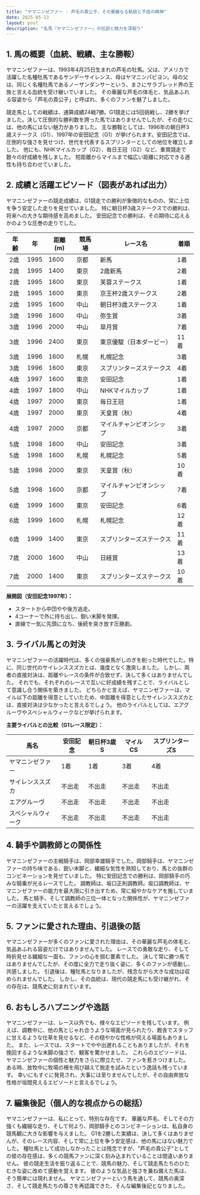 ```yaml
---
title: "ヤマニンゼファー - 芦毛の貴公子、その華麗なる軌跡と不屈の精神"
date: 2025-05-13
layout: post
description: "名馬『ヤマニンゼファー』の伝説と魅力を深堀り"
---
```


## 1. 馬の概要（血統、戦績、主な勝鞍）

ヤマニンゼファーは、1993年4月25日生まれの芦毛の牡馬。父は、アメリカで活躍した名種牡馬であるサンデーサイレンス、母はヤマニンパピヨン。母の父は、同じく名種牡馬であるノーザンダンサーという、まさにサラブレッド界の王族と言える血統を受け継いでいました。  その華麗な芦毛の体毛と、気品あふれる容姿から「芦毛の貴公子」と呼ばれ、多くのファンを魅了しました。

競走馬としての戦績は、通算成績24戦7勝。G1競走には5回挑戦し、2勝を挙げました。決して圧倒的な勝利数を誇った馬ではありませんでしたが、その走りには、他の馬にはない魅力がありました。  主な勝鞍としては、1996年の朝日杯3歳ステークス（G1）、1997年の安田記念（G1）が挙げられます。安田記念では、圧倒的な強さを見せつけ、世代を代表するスプリンターとしての地位を確立しました。  他にも、NHKマイルカップ（G2）、毎日王冠（G2）など、重賞競走で数々の好成績を残しました。  短距離からマイルまで幅広い距離に対応できる適性も持ち合わせていました。


## 2. 成績と活躍エピソード（図表があれば出力）

ヤマニンゼファーの競走成績は、G1競走での勝利が象徴的なものの、常に上位を争う安定した走りを見せていました。  特に朝日杯3歳ステークスでの勝利は、将来への大きな期待感を高めました。  安田記念での勝利は、その期待に応えるかのような圧巻の走りでした。

| 年齢 | 年 | 距離(m) | 競馬場 | レース名 | 着順 |
|---|---|---|---|---|---|
| 2歳 | 1995 | 1600 | 京都 | 新馬 | 1着 |
| 2歳 | 1995 | 1400 | 東京 | 2歳新馬 | 2着 |
| 2歳 | 1995 | 1600 | 東京 | 芙蓉ステークス | 1着 |
| 2歳 | 1995 | 1600 | 東京 | 京王杯2歳ステークス | 2着 |
| 2歳 | 1995 | 1600 | 中山 | 朝日杯3歳ステークス | 1着 |
| 3歳 | 1996 | 1600 | 中山 | 弥生賞 | 3着 |
| 3歳 | 1996 | 2000 | 中山 |皐月賞 | 7着 |
| 3歳 | 1996 | 2400 | 東京 | 東京優駿（日本ダービー） | 11着 |
| 3歳 | 1996 | 1600 | 札幌 | 札幌記念 | 3着 |
| 3歳 | 1996 | 1600 | 東京 | スプリンターズステークス | 4着 |
| 4歳 | 1997 | 1600 | 東京 | 安田記念 | 1着 |
| 4歳 | 1997 | 1800 | 中山 | NHKマイルカップ | 1着 |
| 4歳 | 1997 | 2000 | 東京 |毎日王冠 | 1着 |
| 4歳 | 1997 | 2000 | 東京 |天皇賞（秋）| 4着 |
| 4歳 | 1997 | 2000 | 京都 | マイルチャンピオンシップ | 3着 |
| 5歳 | 1998 | 1600 | 中山 | 安田記念 | 3着 |
| 5歳 | 1998 | 1600 | 札幌 | 札幌記念 | 5着 |
| 5歳 | 1998 | 2000 | 東京 |天皇賞（秋）| 10着 |
| 5歳 | 1998 | 1600 | 京都 | マイルチャンピオンシップ | 7着 |
| 6歳 | 1999 | 1600 | 東京 | 安田記念 | 6着 |
| 6歳 | 1999 | 1600 | 札幌 | 札幌記念 | 12着 |
| 6歳 | 1999 | 1400 | 東京 | スプリンターズステークス | 11着 |
| 7歳 | 2000 | 1600 | 中山 | 日経賞 | 13着 |
| 7歳 | 2000 | 1400 | 東京 | スプリンターズステークス | 10着 |


**展開図（安田記念1997年）：**

* スタートから中団やや後方追走。
* 4コーナーで外に持ち出し、鋭い末脚を発揮。
* 直線で一気に先頭に立ち、後続を突き放す圧勝劇。


## 3. ライバル馬との対決

ヤマニンゼファーの活躍時代は、多くの強豪馬がしのぎを削った時代でした。特に、同じ世代のサイレンススズカとは、幾度となく激突しました。  しかし、両者の直接対決は、距離やレースの条件が合致せず、決して多くはありませんでした。  それでも、それぞれのレースで互いに好成績を残すことで、ライバルとして意識し合う関係を築きました。  どちらかと言えば、ヤマニンゼファーは、マイル以下の距離を得意としていたため、中距離を得意としたサイレンススズカとは、直接対決は少なかったと言えるでしょう。  他のライバルとしては、エアグルーヴやスペシャルウィークなどが挙げられます。

**主要ライバルとの比較（G1レース限定）：**

| 馬名           | 安田記念 | 朝日杯3歳S | マイルCS | スプリンターズS |
|---------------|---------|-----------|---------|-------------|
| ヤマニンゼファー | 1着     | 1着       | 3着     | 4着         |
| サイレンススズカ| 不出走   | 不出走     | 不出走   | 不出走       |
| エアグルーヴ     | 不出走   | 不出走     | 不出走   | 不出走       |
| スペシャルウィーク| 不出走   | 不出走     | 不出走   | 不出走       |


## 4. 騎手や調教師との関係性

ヤマニンゼファーの主戦騎手は、岡部幸雄騎手でした。岡部騎手は、ヤマニンゼファーの持ち味である、鋭い末脚と、繊細な気性を熟知しており、馬との抜群のコンビネーションを見せていました。  特に安田記念での勝利は、岡部騎手の巧みな騎乗が光るレースでした。  調教師は、坂口正則調教師。坂口調教師は、ヤマニンゼファーの能力を最大限に引き出すため、常に細やかなケアを施していました。  馬と騎手、そして調教師の三位一体となった関係性が、ヤマニンゼファーの活躍を支えていたと言えるでしょう。


## 5. ファンに愛された理由、引退後の話

ヤマニンゼファーが多くのファンに愛された理由は、その華麗な芦毛の体毛と、気品あふれる容姿だけではありませんでした。  レースでの勇敢な走り、そして時折見せる繊細な一面も、ファンの心を掴む要素でした。  決して常に勝つ馬ではありませんでしたが、その度に全力で走り抜く姿に、多くのファンが感動し、共感しました。  引退後は、種牡馬となりましたが、残念ながら大きな成功は収められませんでした。  しかし、その血統は、現代の競走馬にも受け継がれ、その存在は、競馬史に刻まれています。


## 6. おもしろハプニングや逸話

ヤマニンゼファーは、レース以外でも、様々なエピソードを残しています。  例えば、調教中に、他の馬とじゃれ合うような場面が見られたり、厩舎でスタッフに甘えるような仕草を見せるなど、その穏やかな性格が伺える場面もありました。  また、レースでは、スタートでやや出遅れることもありましたが、それを挽回するような末脚の強さで、観客を驚かせました。  これらのエピソードは、ヤマニンゼファーの個性と魅力をさらに際立たせ、ファンを惹きつけました。  ある時、放牧中に牧場の柵を飛び越えて脱走を試みたという逸話も残っています。  幸いにもすぐに発見され、大事には至りませんでしたが、その自由奔放な性格が垣間見えるエピソードと言えるでしょう。


## 7. 編集後記（個人的な視点からの総括）

ヤマニンゼファーは、私にとって、特別な存在です。  華麗な芦毛、そしてその力強くも繊細な走り、そして何より、岡部騎手とのコンビネーションは、私自身の競馬観に大きな影響を与えました。  G1を2勝した実績は、決して多くはありませんが、そのレース内容、そして常に上位を争う安定感は、他の馬にはない魅力でした。  種牡馬として成功しなかったことは残念ですが、"芦毛の貴公子"としての彼の存在感は、多くの競馬ファンに深く刻み込まれていることは間違いありません。  彼の競走生活を振り返ることで、競馬の魅力、そして競走馬たちのひたむきな姿に改めて感動を覚えます。  彼のような気品と強さを兼ね備えた馬は、そう簡単には現れません。  ヤマニンゼファーという馬を通して、競馬の奥深さ、そして競走馬たちの尊さを再認識できた、そんな編集後記となりました。
